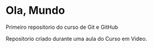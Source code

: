 # Ola, Mundo
 Primeiro repositorio do curso de Git e GitHub

 Repositorio criado durante uma aula do Curso em Video.
